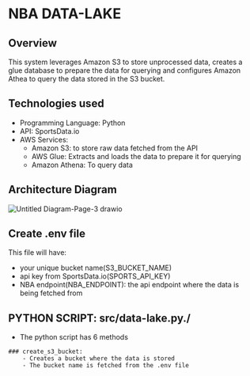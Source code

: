 # NBA DATA-LAKE

## Overview
This system leverages Amazon S3 to store unprocessed data, creates a glue database to prepare the data for querying and configures Amazon Athea to query the data stored in the S3 bucket.

## Technologies used
- Programming Language: Python
- API: SportsData.io
- AWS Services:
    - Amazon S3: to store raw data fetched from the API
    - AWS Glue: Extracts and loads the data to prepare it for querying
    - Amazon Athena: To query data

## Architecture Diagram
![Untitled Diagram-Page-3 drawio](https://github.com/user-attachments/assets/8acf4c48-5e32-4743-b093-ee2763348c9c)


## Create .env file
This file will have: 
- your unique bucket name(S3_BUCKET_NAME)
- api key from SportsData.io(SPORTS_API_KEY)
- NBA endpoint(NBA_ENDPOINT): the api endpoint where the data is being fetched from

## PYTHON SCRIPT: src/data-lake.py./
- The python script has 6 methods
```
### create_s3_bucket:
    - Creates a bucket where the data is stored
    - The bucket name is fetched from the .env file
```
    
